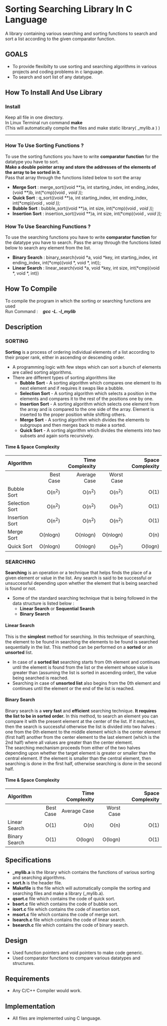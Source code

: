 # Sorting Searching Library In C Language

A library containing various searching and sorting functions to search and sort a list according to the given comparator function.

## GOALS
* To provide flexibilty to use sorting and searching algorithms in various projects and coding problems in c language.
* To search and sort list of any datatype.

## How To Install And Use Library

### Install
   Keep all file in one directory.<br>
   In Linux Terminal run command    **make**<br>
   (This will automatically compile the files and make static library( _mylib.a ) )<br>
- - - -   
### How To Use Sorting Functions ? ###
   To use the sorting functions you have to write **comparator function** for the datatype you have to sort.<br>
   **Make a double pointer array and store the addresses of the elements of the array to be sorted in it.**<br>
   Pass that array through the functions listed below to sort the array
   
   * **Merge Sort**      :  merge_sort((void **)a, int starting_index, int ending_index, (void **)b, int(*cmp)(void *, void *));** 
   * **Quick Sort**      :  q_sort((void **)a, int starting_index, int ending_index, int(*cmp)(void *, void *));**
   * **Bubble Sort**     :  bubble_sort((void **)a, int size, int(*cmp)(void *, void *));**
   * **Insertion Sort**  :  insertion_sort((void **)a, int size, int(*cmp)(void *, void *));**
### How To Use Searching Functions ? ###
   To use the searching functions you have to write **comparator function** for the datatype you have to search.
   Pass the array through the functions listed below to search any element from the list.
   * **Binary Search**   :  binary_search(void *a, void *key, int starting_index, int ending_index, int(*cmp)(void *, void *, int));
   * **Linear Search**   :  linear_search(void *a, void *key, int size, int(*cmp)(void *, void *, int))
   
## How To Compile ##
   To compile the program in which the sorting or searching functions are used <br>
   Run Command  :  &nbsp;&nbsp; ***gcc <filename> -L. -l_mylib***

## Description

### SORTING
**Sorting** is a process of ordering individual elements of a list according to their proper rank, either in ascending or descending order.<br>
* A programming logic with few steps which can sort a bunch of elements are called sorting algorithms.<br>
* There are different types of sorting algorithms like<br>
   * **Bubble Sort** - A sorting algorithm which compares one element to its next element and if requires it swaps like a bubble.<br>
   * **Selection Sort** - A sorting algorithm which selects a position in the elements and compares it to the rest of the positions one by one.<br>
   * **Insertion Sort** - A sorting algorithm which selects one element from the array and is compared to the one side of the array. Element is inserted to the proper position while shifting others.<br>
   * **Merge Sort** - A sorting algorithm which divides the elements to subgroups and then merges back to make a sorted.<br>
   * **Quick Sort** - A sorting algorithm which divides the elements into two subsets and again sorts recursively.<br>
 
#### Time & Space Complexity
Algorithm | | Time Complexity | | Space Complexity
| :--- | ---: | ---: | ---: | ---:
| | Best Case | Average Case | Worst Case |
Bubble Sort  | O(n<sup>2</sup>) | O(n<sup>2</sup>) | O(n<sup>2</sup>) | O(1)
Selection Sort | O(n<sup>2</sup>) | O(n<sup>2</sup>) | O(n<sup>2</sup>) | O(1)
Insertion Sort  | O(n<sup>2</sup>) | O(n<sup>2</sup>) | O(n<sup>2</sup>) | O(1)
Merge Sort | O(nlogn) | O(nlogn) | O(nlogn) | O(n)
Quick Sort  | O(nlogn) | O(nlogn) | O(n<sup>2</sup>) | O(logn)

### SEARCHING
**Searching** is an operation or a technique that helps finds the place of a given element or value in the list. Any search is said to be successful or unsuccessful depending upon whether the element that is being searched is found or not.
* Some of the standard searching technique that is being followed in the data structure is listed below :
   * **Linear Search** or **Sequential Search**
   * **Binary Search**

#### Linear Search
This is the **simplest** method for searching. In this technique of searching, the element to be found in searching the elements to be found is searched sequentially in the list. This method can be performed on a **sorted** or an **unsorted** list.<br> 
* In case of a **sorted list** searching starts from 0th element and continues until the element is found from the list or the element whose value is greater than (assuming the list is sorted in ascending order), the value being searched is reached.
* Searching in case of **unsorted list** also begins from the 0th element and continues until the element or the end of the list is reached.

#### Binary Search
Binary search is a **very fast** and **efficient** searching technique. **It requires the list to be in sorted order.** In this method, to search an element you can compare it with the present element at the center of the list. If it matches, then the search is successful otherwise the list is divided into two halves : one from the 0th element to the middle element which is the center element (first half) another from the center element to the last element (which is the 2nd half) where all values are greater than the center element.<br>
The searching mechanism proceeds from either of the two halves depending upon whether the target element is greater or smaller than the central element. If the element is smaller than the central element, then searching is done in the first half, otherwise searching is done in the second half.

#### Time & Space Complexity
Algorithm | | Time Complexity | | Space Complexity |
| :--- | ---: | ---: | ---: | ---:
| | Best Case | Average Case | Worst Case | |
Linear Search  | O(1) | O(n) | O(n) | O(1)
Binary Search | O(1) | O(logn) | O(logn) | O(1)

## Specifications
* **_mylib.a** is the library which contains the functions of various sorting and searching algorithms.
* **sort.h** is the header file.
* **Makefile** is the file which will automatically compile the sorting and searching files and make a library (_mylib.a).
* **qsort.c** file which contains the code of quick sort.
* **bsort.c** file which contains the code of bubble sort.
* **isort.c** file which contains the code of insertion sort.
* **msort.c** file which contains the code of merge sort.
* **lsearch.c** file which contains the code of linear search.
* **bsearch.c** file which contains the code of binary search.

## Design
* Used function pointers and void pointers to make code generic.
* Used comparator functions to compare various datatypes and structures.

## Requirements
* Any C/C++ Compiler would work.

## Implementation
* All files are implemented using C language.
